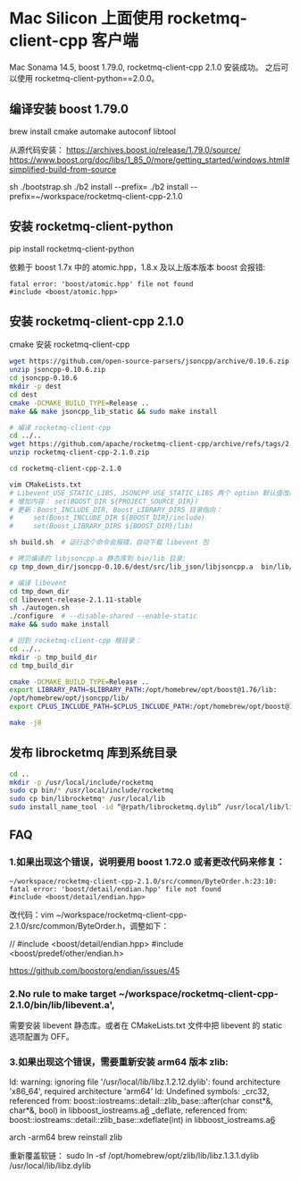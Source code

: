 
# Mac Silicon 上面使用 rocketmq-client-cpp 客户端

Mac Sonama 14.5, boost 1.79.0, rocketmq-client-cpp 2.1.0 安装成功。 之后可以使用 rocketmq-client-python==2.0.0。

## 编译安装 boost 1.79.0

brew install cmake automake autoconf libtool

从源代码安装：
https://archives.boost.io/release/1.79.0/source/
https://www.boost.org/doc/libs/1_85_0/more/getting_started/windows.html#simplified-build-from-source

sh ./bootstrap.sh
./b2 install --prefix=
./b2 install --prefix=~/workspace/rocketmq-client-cpp-2.1.0

## 安装 rocketmq-client-python

pip install rocketmq-client-python

依赖于 boost 1.7x 中的 atomic.hpp，1.8.x 及以上版本版本 boost 会报错:

```text
fatal error: 'boost/atomic.hpp' file not found
#include <boost/atomic.hpp>
```

##  安装 rocketmq-client-cpp 2.1.0

cmake 安装 rocketmq-client-cpp

``` bash
wget https://github.com/open-source-parsers/jsoncpp/archive/0.10.6.zip -O jsoncpp-0.10.6.zip
unzip jsoncpp-0.10.6.zip
cd jsoncpp-0.10.6
mkdir -p dest
cd dest 
cmake -DCMAKE_BUILD_TYPE=Release ..
make && make jsoncpp_lib_static && sudo make install

# 编译 rocketmq-client-cpp
cd ../..
wget https://github.com/apache/rocketmq-client-cpp/archive/refs/tags/2.1.0.zip -O rocketmq-client-cpp-2.1.0.zip
unzip rocketmq-client-cpp-2.1.0.zip

cd rocketmq-client-cpp-2.1.0

vim CMakeLists.txt 
# Libevent_USE_STATIC_LIBS, JSONCPP_USE_STATIC_LIBS 两个 option 默认值改成 OFF
# 增加内容： set(BOOST_DIR ${PROJECT_SOURCE_DIR})
# 更新：Boost_INCLUDE_DIR, Boost_LIBRARY_DIRS 目录指向：
#     set(Boost_INCLUDE_DIR ${BOOST_DIR}/include)
#     set(Boost_LIBRARY_DIRS ${BOOST_DIR}/lib)

sh build.sh  # 运行这个命令会报错，自动下载 libevent 包

# 拷贝编译的 libjsoncpp.a 静态库到 bin/lib 目录:
cp tmp_down_dir/jsoncpp-0.10.6/dest/src/lib_json/libjsoncpp.a  bin/lib/

# 编译 libevent
cd tmp_down_dir
cd libevent-release-2.1.11-stable
sh ./autogen.sh
./configure  # --disable-shared --enable-static
make && sudo make install

# 回到 rocketmq-client-cpp 根目录：
cd ../..
mkdir -p tmp_build_dir
cd tmp_build_dir

cmake -DCMAKE_BUILD_TYPE=Release ..
export LIBRARY_PATH=$LIBRARY_PATH:/opt/homebrew/opt/boost@1.76/lib:
/opt/homebrew/opt/jsoncpp/lib/
export CPLUS_INCLUDE_PATH=$CPLUS_INCLUDE_PATH:/opt/homebrew/opt/boost@1.76/include:/usr/local/include/jsoncpp/

make -j8
```

## 发布 librocketmq 库到系统目录

``` bash
cd ..
mkdir -p /usr/local/include/rocketmq
sudo cp bin/* /usr/local/include/rocketmq
sudo cp bin/librocketmq* /usr/local/lib
sudo install_name_tool -id “@rpath/librocketmq.dylib” /usr/local/lib/librocketmq.dylib
```

## FAQ

### 1.如果出现这个错误，说明要用 boost 1.72.0 或者更改代码来修复：

``` text
~/workspace/rocketmq-client-cpp-2.1.0/src/common/ByteOrder.h:23:10: fatal error: 'boost/detail/endian.hpp' file not found
#include <boost/detail/endian.hpp>
```

改代码：vim ~/workspace/rocketmq-client-cpp-2.1.0/src/common/ByteOrder.h，调整如下：

// #include <boost/detail/endian.hpp>
#include <boost/predef/other/endian.h>

https://github.com/boostorg/endian/issues/45


### 2.No rule to make target ~/workspace/rocketmq-client-cpp-2.1.0/bin/lib/libevent.a',

需要安装 libevent 静态库。或者在 CMakeLists.txt 文件中把 libevent 的 static 选项配置为 OFF。

### 3.如果出现这个错误，需要重新安装 arm64 版本 zlib:

ld: warning: ignoring file '/usr/local/lib/libz.1.2.12.dylib': found architecture 'x86_64', required architecture 'arm64'
ld: Undefined symbols:
  _crc32, referenced from:
      boost::iostreams::detail::zlib_base::after(char const*&, char*&, bool) in libboost_iostreams.a[6](zlib.o)
  _deflate, referenced from:
      boost::iostreams::detail::zlib_base::xdeflate(int) in libboost_iostreams.a[6](zlib.o)

arch -arm64 brew reinstall zlib

重新覆盖软链：
sudo ln -sf /opt/homebrew/opt/zlib/lib/libz.1.3.1.dylib /usr/local/lib/libz.dylib
